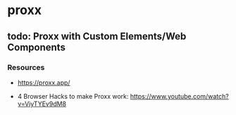 # proxx
## todo: Proxx with Custom Elements/Web Components

### Resources

* https://proxx.app/

* 4 Browser Hacks to make Proxx work: https://www.youtube.com/watch?v=ViyTYEv9dM8
